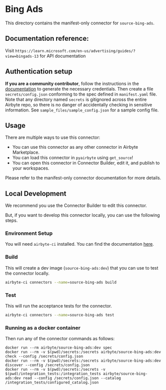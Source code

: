 # Bing Ads
This directory contains the manifest-only connector for `source-bing-ads`.

## Documentation reference:
Visit `https://learn.microsoft.com/en-us/advertising/guides/?view=bingads-13` for API documentation

## Authentication setup
**If you are a community contributor**, follow the instructions in the [documentation](https://docs.airbyte.com/integrations/sources/bing-ads)
to generate the necessary credentials. Then create a file `secrets/config.json` conforming to the spec defined in `manifest.yaml` file.
Note that any directory named `secrets` is gitignored across the entire Airbyte repo, so there is no danger of accidentally checking in sensitive information.
See `sample_files/sample_config.json` for a sample config file.

## Usage
There are multiple ways to use this connector:
- You can use this connector as any other connector in Airbyte Marketplace.
- You can load this connector in `pyairbyte` using `get_source`!
- You can open this connector in Connector Builder, edit it, and publish to your workspaces.

Please refer to the manifest-only connector documentation for more details.

## Local Development
We recommend you use the Connector Builder to edit this connector.

But, if you want to develop this connector locally, you can use the following steps.

### Environment Setup
You will need `airbyte-ci` installed. You can find the documentation [here](airbyte-ci).

### Build
This will create a dev image (`source-bing-ads:dev`) that you can use to test the connector locally.
```bash
airbyte-ci connectors --name=source-bing-ads build
```

### Test
This will run the acceptance tests for the connector.
```bash
airbyte-ci connectors --name=source-bing-ads test
```

### Running as a docker container

Then run any of the connector commands as follows:

```
docker run --rm airbyte/source-bing-ads:dev spec
docker run --rm -v $(pwd)/secrets:/secrets airbyte/source-bing-ads:dev check --config /secrets/config.json
docker run --rm -v $(pwd)/secrets:/secrets airbyte/source-bing-ads:dev discover --config /secrets/config.json
docker run --rm -v $(pwd)/secrets:/secrets -v $(pwd)/integration_tests:/integration_tests airbyte/source-bing-ads:dev read --config /secrets/config.json --catalog /integration_tests/configured_catalog.json
```
